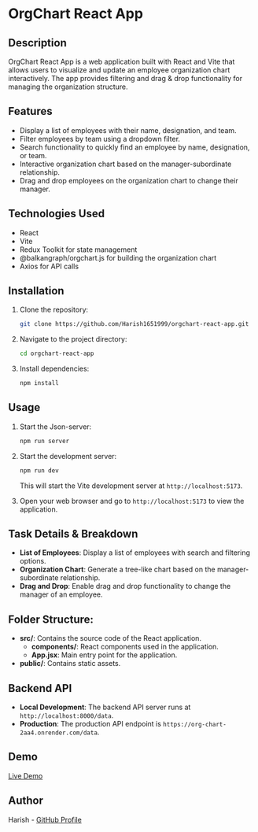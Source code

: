 # OrgChart React App

## Description

OrgChart React App is a web application built with React and Vite that allows users to visualize and update an employee organization chart interactively. The app provides filtering and drag & drop functionality for managing the organization structure.

## Features

- Display a list of employees with their name, designation, and team.
- Filter employees by team using a dropdown filter.
- Search functionality to quickly find an employee by name, designation, or team.
- Interactive organization chart based on the manager-subordinate relationship.
- Drag and drop employees on the organization chart to change their manager.

## Technologies Used

- React
- Vite
- Redux Toolkit for state management
- @balkangraph/orgchart.js for building the organization chart
- Axios for API calls

## Installation

1. Clone the repository:
   ```bash
   git clone https://github.com/Harish1651999/orgchart-react-app.git
   ```
2. Navigate to the project directory:
   ```bash
   cd orgchart-react-app
   ```
3. Install dependencies:
   ```bash
   npm install
   ```

## Usage

1. Start the Json-server:

   ```bash
   npm run server
   ```

2. Start the development server:

   ```bash
   npm run dev
   ```

   This will start the Vite development server at `http://localhost:5173`.

3. Open your web browser and go to `http://localhost:5173` to view the application.

## Task Details & Breakdown

- **List of Employees**: Display a list of employees with search and filtering options.
- **Organization Chart**: Generate a tree-like chart based on the manager-subordinate relationship.
- **Drag and Drop**: Enable drag and drop functionality to change the manager of an employee.

## Folder Structure:

- **src/**: Contains the source code of the React application.
  - **components/**: React components used in the application.
  - **App.jsx**: Main entry point for the application.
- **public/**: Contains static assets.

## Backend API

- **Local Development**: The backend API server runs at `http://localhost:8000/data`.
- **Production**: The production API endpoint is `https://org-chart-2aa4.onrender.com/data`.

## Demo

[Live Demo](https://elaborate-donut-26283b.netlify.app/)

## Author

Harish - [GitHub Profile](https://github.com/Harish1651999)
